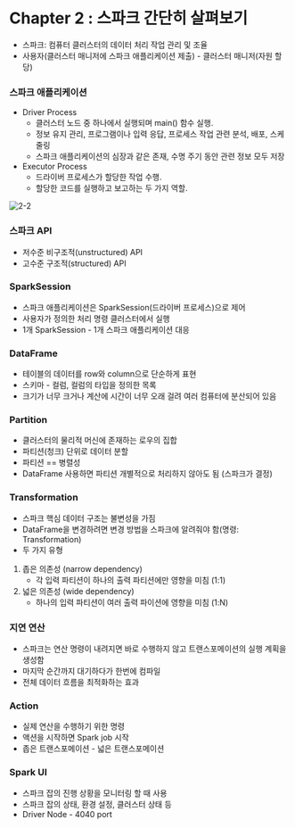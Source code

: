 # Chapter 2 : 스파크 간단히 살펴보기

- 스파크: 컴퓨터 클러스터의 데이터 처리 작업 관리 및 조율
- 사용자(클러스터 매니저에 스파크 애플리케이션 제출) - 클러스터 매니저(자원 할당)

### 스파크 애플리케이션

- Driver Process
    - 클러스터 노드 중 하나에서 실행되며 main() 함수 실행.
    - 정보 유지 관리, 프로그램이나 입력 응답, 프로세스 작업 관련 분석, 배포, 스케줄링
    - 스파크 애플리케이션의 심장과 같은 존재, 수명 주기 동안 관련 정보 모두 저장
- Executor Process
    - 드라이버 프로세스가 할당한 작업 수행.
    - 할당한 코드를 실행하고 보고하는 두 가지 역할.

![2-2](../../image/2-1.png)

### 스파크 API

- 저수준 비구조적(unstructured) API
- 고수준 구조적(structured) API

### SparkSession

- 스파크 애플리케이션은 SparkSession(드라이버 프로세스)으로 제어
- 사용자가 정의한 처리 명령 클러스터에서 실행
- 1개 SparkSession - 1개 스파크 애플리케이션 대응

### DataFrame

- 테이블의 데이터를 row와 column으로 단순하게 표현
- 스키마 - 컬럼, 컬럼의 타입을 정의한 목록
- 크기가 너무 크거나 계산에 시간이 너무 오래 걸려 여러 컴퓨터에 분산되어 있음

### Partition

- 클러스터의 물리적 머신에 존재하는 로우의 집합
- 파티션(청크) 단위로 데이터 분할
- 파티션 == 병렬성
- DataFrame 사용하면 파티션 개별적으로 처리하지 않아도 됨 (스파크가 결정)

### Transformation

- 스파크 핵심 데이터 구조는 불변성을 가짐
- DataFrame을 변경하려면 변경 방법을 스파크에 알려줘야 함(명령: Transformation)
- 두 가지 유형
1. 좁은 의존성 (narrow dependency)
    - 각 입력 파티션이 하나의 출력 파티션에만 영향을 미침 (1:1)
2. 넓은 의존성 (wide dependency)
    - 하나의 입력 파티션이 여러 출력 파이션에 영향을 미침 (1:N)

### 지연 연산

- 스파크는 연산 명령이 내려지면 바로 수행하지 않고 트랜스포메이션의 실행 계획을 생성함
- 마지막 순간까지 대기하다가 한번에 컴파일
- 전체 데이터 흐름을 최적화하는 효과

### Action

- 실제 연산을 수행하기 위한 명령
- 액션을 시작하면 Spark job 시작
- 좁은 트랜스포메이션 - 넓은 트랜스포메이션

### Spark UI

- 스파크 잡의 진행 상황을 모니터링 할 때 사용
- 스파크 잡의 상태, 환경 설정, 클러스터 상태 등
- Driver Node - 4040 port